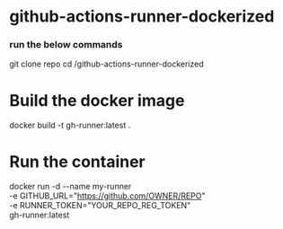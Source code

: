 # github-actions-runner-dockerized

### run the below commands

git clone repo
cd /github-actions-runner-dockerized

# Build the docker image
docker build -t gh-runner:latest .

# Run the container
docker run -d --name my-runner \
  -e GITHUB_URL="https://github.com/OWNER/REPO" \
  -e RUNNER_TOKEN="YOUR_REPO_REG_TOKEN" \
  gh-runner:latest
